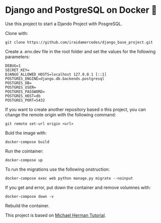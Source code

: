 # Django and PostgreSQL on Docker :rocket:
Use this project to start a Djando Project with PosgreSQL.

Clone with:
```
git clone https://github.com/iraidamercedes/django_base_project.git
```
Create a .env.dev file in the root folder and set the values for the following parameters:

```
DEBUG=1
SECRET_KEY=
DJANGO_ALLOWED_HOSTS=localhost 127.0.0.1 [::1]
POSTGRES_ENGINE=django.db.backends.postgresql
POSTGRES_DB=
POSTGRES_USER=
POSTGRES_PASSWORD=
POSTGRES_HOST=db
POSTGRES_PORT=5432

```

If you want to create another repository based o this project, you can change the remote origin with the following command:

```
git remote set-url origin <url>
```

Buld the image with:
```
docker-compose build
```

Run the cointainer:
```
docker-compose up
```

To run the migrations use the following onstruction:
```
docker-compose exec web python manage.py migrate --noinput
```

If you get and error, put down the container and remove volumnes with:
```
docker-compose down -v
```
Rebuild the container.

This project is based on [Michael Herman Tutorial](https://testdriven.io/blog/dockerizing-django-with-postgres-gunicorn-and-nginx/).